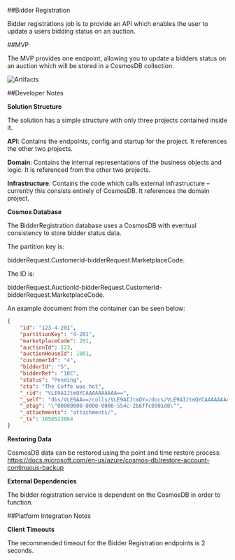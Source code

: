 ##Bidder Registration

Bidder registrations job is to provide an API which enables the user to update a users bidding status on an auction.

##MVP

The MVP provides one endpoint, allowing you to update a bidders status on an auction which will be stored in a CosmosDB collection.

![Artifacts](./docs/BidderRegWidgetAct.PNG)

##Developer Notes

**Solution Structure**

The solution has a simple structure with only three projects contained inside it.

**API**: Contains the endpoints, config and startup for the project. It references the other two projects.

**Domain**: Contains the internal representations of the business objects and logic. It is referenced from the other two projects.

**Infrastructure**: Contains the code which calls external infrastructure – currently this consists entirely of CosmosDB. It references the domain project.

**Cosmos Database**

The BidderRegistration database uses a CosmosDB with eventual consistency to store bidder status data.

The partition key is:

bidderRequest.CustomerId-bidderRequest.MarketplaceCode.

The ID is:

bidderRequest.AuctionId-bidderRequest.CustomerId-bidderRequest.MarketplaceCode.

An example document from the container can be seen below:
```json
{
    "id": "123-4-201",
    "partitionKey": "4-201",
    "marketplaceCode": 201,
    "auctionId": 123,
    "auctionHouseId": 1001,
    "customerId": "4",
    "bidderId": "5",
    "bidderRef": "10C",
    "status": "Pending",
    "cta": "The Coffe was hot",
    "_rid": "VLE9AIJtmQYCAAAAAAAAAA==",
    "_self": "dbs/VLE9AA==/colls/VLE9AIJtmQY=/docs/VLE9AIJtmQYCAAAAAAAAAA==/",
    "_etag": "\"00000000-0000-0000-554c-2b6ffc0901d8\"",
    "_attachments": "attachments/",
    "_ts": 1650523864
}
```
**Restoring Data**

CosmosDB data can be restored using the point and time restore process:
https://docs.microsoft.com/en-us/azure/cosmos-db/restore-account-continuous-backup

**External Dependencies**

The bidder registration service is dependent on the CosmosDB in order to function.


##Platform Integration Notes

**Client Timeouts**

The recommended timeout for the Bidder Registration endpoints is 2 seconds.
